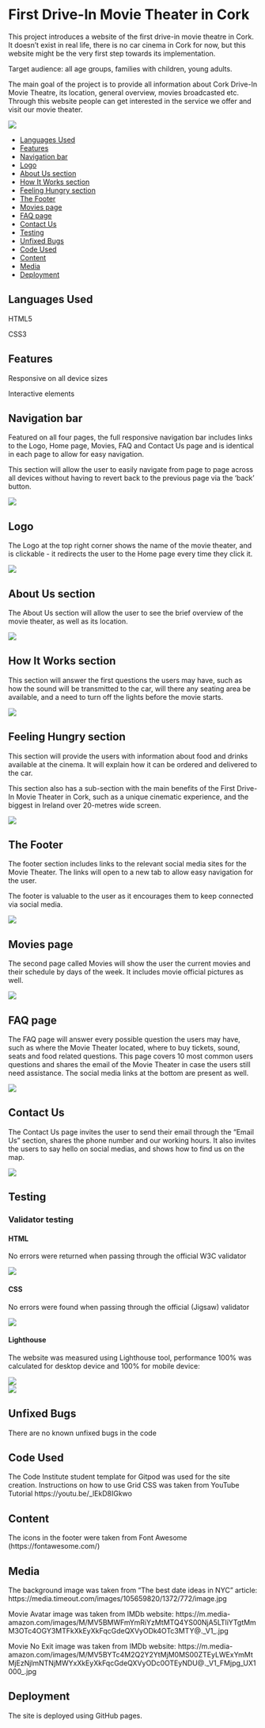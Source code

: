 <h1>First Drive-In Movie Theater in Cork</h1>

<p>This project introduces a website of the first drive-in movie theatre in Cork. It doesn’t exist in real life, there is no car cinema in Cork for now, but this website might be the very first step towards its implementation.</p>
<p>Target audience: all age groups, families with children, young adults.</p>
<p>The main goal of the project is to provide all information about Cork Drive-In Movie Theatre, its location, general overview, movies broadcasted etc. Through this website people can get interested in the service we offer and visit our movie theater.</p>

<img src="assets/images-readme/devices.jpg">

* [Languages Used](#languages-used)
* [Features](#features)
* [Navigation bar](#navigation-bar)
* [Logo](#logo)
* [About Us section](#about-us-section)
* [How It Works section](#how-it-works-section)
* [Feeling Hungry section](#feeling-hungry-sectiob)
* [The Footer](#the-footer)
* [Movies page](#movies-page)
* [FAQ page](#faq-page)
* [Contact Us](#contact-us)
* [Testing](#testing)
* [Unfixed Bugs](#unfixed-bugs)
* [Code Used](#code-used)
* [Content](#content)
* [Media](#media)
* [Deployment](#deployment)

## Languages Used
<p>HTML5</p>
<p>CSS3</p>

## Features
<p>Responsive on all device sizes</p>
<p>Interactive elements</p>

## Navigation bar
<p>Featured on all four pages, the full responsive navigation bar includes links to the Logo, Home page, Movies, FAQ and Contact Us page and is identical in each page to allow for easy navigation.</p>
<p>This section will allow the user to easily navigate from page to page across all devices without having to revert back to the previous page via the ‘back’ button.</p>

<img src="assets/images-readme/menu.jpg">

## Logo
<p>The Logo at the top right corner shows the name of the movie theater, and is clickable - it redirects the user to the Home page every time they click it.</p>

<img src="assets/images-readme/logo.jpg">

## About Us section
<p>The About Us section will allow the user to see the brief overview of the movie theater, as well as its location.</p>

<img src="assets/images-readme/aboutus.jpg">

## How It Works section
<p>This section will answer the first questions the users may have, such as how the sound will be transmitted to the car, will there any seating area be available, and a need to turn off the lights before the movie starts.</p>

<img src="assets/images-readme/hiw.jpg">

## Feeling Hungry section
<p>This section will provide the users with information about food and drinks available at the cinema. It will explain how it can be ordered and delivered to the car.</p>
<p>This section also has a sub-section with the main benefits of the First Drive-In Movie Theater in Cork, such as a unique cinematic experience, and the biggest in Ireland over 20-metres wide screen.</p>

<img src="assets/images-readme/food.jpg">

## The Footer
<p>The footer section includes links to the relevant social media sites for the Movie Theater. The links will open to a new tab to allow easy navigation for the user.</p>
<p>The footer is valuable to the user as it encourages them to keep connected via social media.</p>

<img src="assets/images-readme/sm.jpg">

## Movies page
<p>The second page called Movies will show the user the current movies and their schedule by days of the week. It includes movie official pictures as well.</p>

<img src="assets/images-readme/movies.jpg">

## FAQ page
<p>The FAQ page will answer every possible question the users may have, such as where the Movie Theater located, where to buy tickets, sound, seats and food related questions. This page covers 10 most common users questions and shares the email of the Movie Theater in case the users still need assistance. The social media links at the bottom are present as well.</p>

<img src="assets/images-readme/faq.jpg">

## Contact Us
<p>The Contact Us page invites the user to send their email through the “Email Us” section, shares the phone number and our working hours. It also invites the users to say hello on social medias, and shows how to find us on the map.</p>

<img src="assets/images-readme/contacts.jpg">

## Testing

<h3>Validator testing</h3>
<h4>HTML</h4>
<p>No errors were returned when passing through the official W3C validator</p>

<img src="assets/images-readme/html-test.jpg">

<h4>CSS</h4>
<p>No errors were found when passing through the official (Jigsaw) validator</p>

<img src="assets/images-readme/css-test.jpg">

<h4>Lighthouse</h4>
<p>The website was measured using Lighthouse tool, performance 100% was calculated for desktop device and 100% for mobile device:</p>

<img src="assets/images-readme/lhd.jpg">
<br>
<img src="assets/images-readme/lhm.jpg">

## Unfixed Bugs
<p>There are no known unfixed bugs in the code</p>

## Code Used
<p>The Code Institute student template for Gitpod was used for the site creation.
Instructions on how to use Grid CSS was taken from YouTube Tutorial https://youtu.be/_lEkD8IGkwo </p>

## Content
<p>The icons in the footer were taken from Font Awesome (https://fontawesome.com/) </p>

## Media
<p>The background image was taken from “The best date ideas in NYC” article: https://media.timeout.com/images/105659820/1372/772/image.jpg</p>
<p>Movie Avatar image was taken from IMDb website: https://m.media-amazon.com/images/M/MV5BMWFmYmRiYzMtMTQ4YS00NjA5LTliYTgtMmM3OTc4OGY3MTFkXkEyXkFqcGdeQXVyODk4OTc3MTY@._V1_.jpg</p>
<p>Movie No Exit image was taken from IMDb website: https://m.media-amazon.com/images/M/MV5BYTc4M2Q2Y2YtMjM0MS00ZTEyLWExYmMtMjEzNjlmNTNjMWYxXkEyXkFqcGdeQXVyODc0OTEyNDU@._V1_FMjpg_UX1000_.jpg</p>

## Deployment
<p>The site is deployed using GitHub pages.</p>